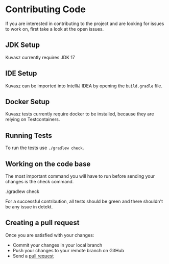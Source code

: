 # Contributing Code

If you are interested in contributing to the project and are looking for issues to work on, first take a look at the open issues.

## JDK Setup

Kuvasz currently requires JDK 17

## IDE Setup

Kuvasz can be imported into IntelliJ IDEA by opening the `build.gradle` file.

## Docker Setup

Kuvasz tests currently require docker to be installed, because they are relying on Testcontainers.
 
## Running Tests

To run the tests use `./gradlew check`. 

## Working on the code base

The most important command you will have to run before sending your changes is the check command.

./gradlew check

For a successful contribution, all tests should be green and there shouldn't be any issue in detekt.

## Creating a pull request

Once you are satisfied with your changes:

- Commit your changes in your local branch
- Push your changes to your remote branch on GitHub
- Send a [pull request](https://help.github.com/articles/creating-a-pull-request)
